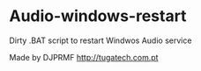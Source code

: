 # Audio-windows-restart
Dirty .BAT script to restart Windwos Audio service

Made by DJPRMF
http://tugatech.com.pt
